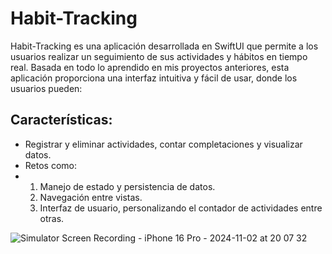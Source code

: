 # Habit-Tracking
Habit-Tracking es una aplicación desarrollada en SwiftUI que permite a los usuarios realizar un seguimiento de sus actividades y hábitos en tiempo real. Basada en todo lo aprendido en mis proyectos anteriores, esta aplicación proporciona una interfaz intuitiva y fácil de usar, donde los usuarios pueden:

## Características:
- Registrar y eliminar actividades, contar completaciones y visualizar datos.
- Retos como:
- 1. Manejo de estado y persistencia de datos.
  2. Navegación entre vistas.
  3. Interfaz de usuario, personalizando el contador de actividades entre otras.
  



![Simulator Screen Recording - iPhone 16 Pro - 2024-11-02 at 20 07 32](https://github.com/user-attachments/assets/fd0b685f-bd7c-4533-af51-24757fcf7f00)
